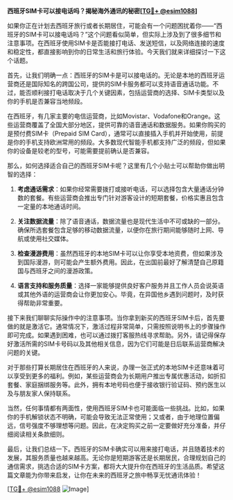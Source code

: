 **西班牙SIM卡可以接电话吗？揭秘海外通讯的秘密[[TG💪+ @esim1088](https://t.me/s/esim1088)]**

如果你正在计划去西班牙旅行或者长期居住，可能会有一个问题困扰着你——“西班牙的SIM卡可以接电话吗？”这个问题看似简单，但实际上涉及到了很多细节和注意事项。在西班牙使用SIM卡是否能接打电话、发送短信，以及网络连接的速度和稳定性，都直接影响到你的日常生活和旅行体验。今天我们就来详细探讨一下这个话题。

首先，让我们明确一点：西班牙的SIM卡是可以接电话的。无论是本地的西班牙运营商还是国际知名的跨国公司，提供的SIM卡服务都可以支持语音通话功能。不过，能否顺利接打电话取决于几个关键因素，包括运营商的选择、SIM卡类型以及你的手机是否兼容当地频段。

在西班牙，有几家主要的电信运营商，比如Movistar、Vodafone和Orange。这些运营商覆盖了全国大部分地区，提供可靠的语音通话和数据服务。如果你购买的是预付费SIM卡（Prepaid SIM Card），通常可以直接插入手机并开始使用，前提是你的手机支持欧洲常用的频段。大多数现代智能手机都支持广泛的频段，但如果你的设备是较老的型号，可能需要提前确认是否兼容。

那么，如何选择适合自己的西班牙SIM卡呢？这里有几个小贴士可以帮助你做出明智的选择：

1. **考虑通话需求**：如果你经常需要拨打或接听电话，可以选择包含大量通话分钟数的套餐。有些运营商会推出专门针对游客设计的短期套餐，价格实惠且包含一定量的本地通话时间。

2. **关注数据流量**：除了语音通话，数据流量也是现代生活中不可或缺的一部分。确保所选套餐包含足够的移动数据流量，以便你在旅行期间能够随时上网、导航或使用社交媒体。

3. **检查漫游费用**：虽然西班牙的本地SIM卡可以让你享受本地资费，但如果涉及到国际漫游，则可能会产生额外费用。因此，在出国前最好了解清楚自己原籍国与西班牙之间的漫游政策。

4. **语言支持和服务质量**：选择一家能够提供良好客户服务并且工作人员会说英语或其他外语的运营商会让你更加安心。毕竟，在异国他乡遇到问题时，及时获得帮助非常重要。

接下来我们聊聊实际操作中的注意事项。当你拿到新买的西班牙SIM卡后，首先要做的就是激活它。通常情况下，激活过程非常简单，只需按照说明书上的步骤操作即可完成。如果遇到困难，也可以通过拨打客服热线寻求帮助。另外，请记得保存好激活所需的SIM卡号码以及其他相关信息，因为它们可能是日后联系运营商解决问题的关键。

对于那些打算长期居住在西班牙的人来说，办理一张正式的本地SIM卡还意味着可以享受到更多的福利。例如，某些运营商会为长期用户推出专属优惠活动，如折扣套餐、家庭捆绑服务等。此外，拥有本地号码也便于接收银行验证码、预约医生以及与朋友家人保持联系。

当然，任何事情都有两面性，使用西班牙SIM卡也可能面临一些挑战。比如，如果你的手机解锁状态不明确，可能会导致无法正常使用；又或者，由于地理位置偏远，信号强度不够理想等问题。因此，在决定购买之前一定要做好充分准备，并仔细阅读相关条款细则。

最后，让我们总结一下。西班牙的SIM卡确实可以用来接打电话，并且随着技术的发展，其服务质量也越来越高。无论你是短期游客还是长期居民，合理规划自己的通信需求，挑选合适的SIM卡方案，都将大大提升你在西班牙的生活品质。希望这篇文章能为你带来启发，让你在未来的西班牙之旅中畅享无忧通讯体验！

[[TG💪+ @esim1088](https://t.me/s/esim1088) ![Image](https://i.postimg.cc/4NQfJmqS/Snipaste-2025-05-13-00-14-12.png)]